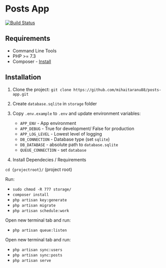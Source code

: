 # Posts App

[![Build Status](https://img.shields.io/badge/status-alpha-orange.svg)](#)

## Requirements

* Command Line Tools
* PHP >= 7.3
* Composer - [Install](https://getcomposer.org/)

## Installation

1. Clone the project:
  `git clone https://github.com/mihaitaranu88/posts-app.git`
  
2. Create `database.sqlite` in `storage` folder

3. Copy `.env.example` to `.env` and update environment variables:
    * `APP_ENV` - App environment
    * `APP_DEBUG` - True for development/ False for production
    * `APP_LOG_LEVEL` - Lowest level of logging
    * `DB_CONNECTION` - Database type (set `sqlite`)
    * `DB_DATABASE` - absolute path to `database.sqlite`
    * `QUEUE_CONNECTION` - set `database`
    
3. Install Dependecies / Requirements

  `cd {projectroot}/` (project root)

  Run:
  * `sudo chmod -R 777 storage/`
  * `composer install`
  * `php artisan key:generate`
  * `php artisan migrate`
  * `php artisan schedule:work`
  
  Open new terminal tab and run:
  * `php artisan queue:listen`
  
  Open new terminal tab and run:
  * `php artisan sync:users`
  * `php artisan sync:posts`
  * `php artisan serve`



